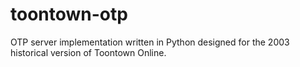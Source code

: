 # toontown-otp
OTP server implementation written in Python designed for the 2003 historical version of Toontown Online.
